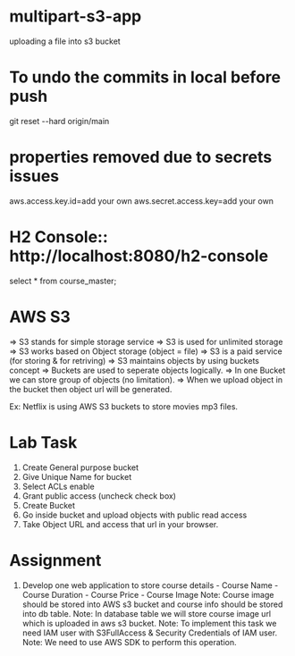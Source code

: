 # multipart-s3-app
uploading a file into s3 bucket

# To undo the commits in local before push
git reset --hard origin/main

# properties removed due to secrets issues
aws.access.key.id=add your own
aws.secret.access.key=add your own

# H2 Console:: http://localhost:8080/h2-console
select * from course_master;

# AWS S3
=> S3 stands for simple storage service
=> S3 is used for unlimited storage
=> S3 works based on Object storage (object = file)
=> S3 is a paid service (for storing & for retriving)
=> S3 maintains objects by using buckets concept
=> Buckets are used to seperate objects logically.
=> In one Bucket we can store group of objects (no limitation).
=> When we upload object in the bucket then object url will be generated.

Ex:
Netflix is using AWS S3 buckets to store movies mp3 files.

# Lab Task
1) Create General purpose bucket
2) Give Unique Name for bucket
3) Select ACLs enable
4) Grant public access (uncheck check box)
5) Create Bucket
6) Go inside bucket and upload objects with public read access
7) Take Object URL and access that url in your browser.

# Assignment
1) Develop one web application to store course details
		- Course Name
		- Course Duration
		- Course Price
		- Course Image
Note: Course image should be stored into AWS s3 bucket and course info should be stored into db table.
Note: In database table we will store course image url which is uploaded in aws s3 bucket.
Note: To implement this task we need IAM user with S3FullAccess & Security Credentials of IAM user.
Note: We need to use AWS SDK to perform this operation.
